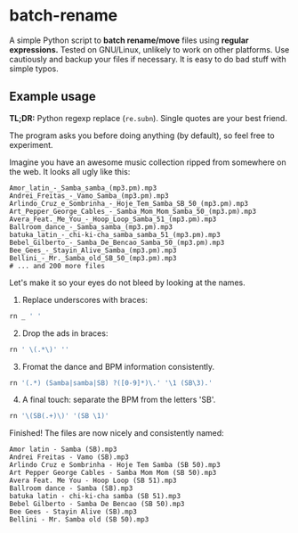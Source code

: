 
# batch-rename

A simple Python script to **batch rename/move** files using **regular expressions.**
Tested on GNU/Linux, unlikely to work on other platforms. Use cautiously and backup your files if necessary. It is easy to do bad stuff with simple typos.

## Example usage

**TL;DR:** Python regexp replace (```re.subn```). Single quotes are your best friend.

The program asks you before doing anything (by default), so feel free to experiment.

Imagine you have an awesome music collection ripped from somewhere on the web. It looks all ugly like this:

```
Amor_latin_-_Samba_samba_(mp3.pm).mp3
Andrei_Freitas_-_Vamo_Samba_(mp3.pm).mp3
Arlindo_Cruz_e_Sombrinha_-_Hoje_Tem_Samba_SB_50_(mp3.pm).mp3
Art_Pepper_George_Cables_-_Samba_Mom_Mom_Samba_50_(mp3.pm).mp3
Avera_Feat._Me_You_-_Hoop_Loop_Samba_51_(mp3.pm).mp3
Ballroom_dance_-_Samba_samba_(mp3.pm).mp3
batuka_latin_-_chi-ki-cha_samba_samba_51_(mp3.pm).mp3
Bebel_Gilberto_-_Samba_De_Bencao_Samba_50_(mp3.pm).mp3
Bee_Gees_-_Stayin_Alive_Samba_(mp3.pm).mp3
Bellini_-_Mr._Samba_old_SB_50_(mp3.pm).mp3
# ... and 200 more files
```

Let's make it so your eyes do not bleed by looking at the names.

1. Replace underscores with braces:
```bash
rn _ ' '
```

2. Drop the ads in braces:
```bash
rn ' \(.*\)' ''
```

3. Fromat the dance and BPM information consistently.
```bash
rn '(.*) (Samba|samba|SB) ?([0-9]*)\.' '\1 (SB\3).'
```

4. A final touch: separate the BPM from the letters 'SB'.
```bash
rn '\(SB(.+)\)' '(SB \1)'
```

Finished! The files are now nicely and consistently named:

```
Amor latin - Samba (SB).mp3
Andrei Freitas - Vamo (SB).mp3
Arlindo Cruz e Sombrinha - Hoje Tem Samba (SB 50).mp3
Art Pepper George Cables - Samba Mom Mom (SB 50).mp3
Avera Feat. Me You - Hoop Loop (SB 51).mp3
Ballroom dance - Samba (SB).mp3
batuka latin - chi-ki-cha samba (SB 51).mp3
Bebel Gilberto - Samba De Bencao (SB 50).mp3
Bee Gees - Stayin Alive (SB).mp3
Bellini - Mr. Samba old (SB 50).mp3
```
